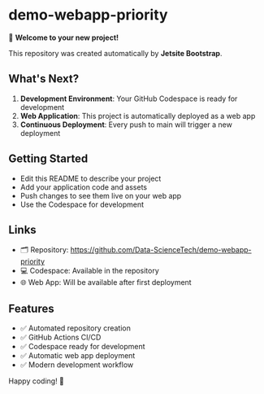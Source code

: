 # demo-webapp-priority

🚀 **Welcome to your new project!**

This repository was created automatically by **Jetsite Bootstrap**.

## What's Next?

1. **Development Environment**: Your GitHub Codespace is ready for development
2. **Web Application**: This project is automatically deployed as a web app
3. **Continuous Deployment**: Every push to main will trigger a new deployment

## Getting Started

- Edit this README to describe your project
- Add your application code and assets
- Push changes to see them live on your web app
- Use the Codespace for development

## Links

- 🗂️ Repository: https://github.com/Data-ScienceTech/demo-webapp-priority
- 💻 Codespace: Available in the repository
- 🌐 Web App: Will be available after first deployment

## Features

- ✅ Automated repository creation
- ✅ GitHub Actions CI/CD
- ✅ Codespace ready for development
- ✅ Automatic web app deployment
- ✅ Modern development workflow

Happy coding! 🎉
